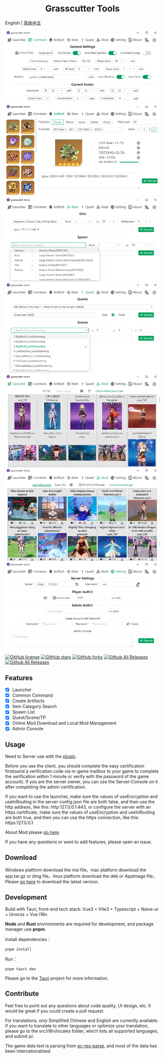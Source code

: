 <h1 align="center">Grasscutter Tools</h1>

English | [简体中文](README_zh-CN.md)

![](docs/screenshot/002_en.png)
![](docs/screenshot/003_en.png)
![](docs/screenshot/004_en.png)
![](docs/screenshot/005_en.png)
![](docs/screenshot/006a_en.png)
![](docs/screenshot/006b_en.png)
![](docs/screenshot/007_en.png)

[![GitHub license](https://img.shields.io/github/license/jianxingxuejian/grasscutter-tools)](https://github.com/jianxingxuejian/grasscutter-tools/blob/main/LICENSE)
[![GitHub stars](https://img.shields.io/github/stars/jianxingxuejian/grasscutter-tools)](https://github.com/jianxingxuejian/grasscutter-tools/stargazers)
[![GitHub forks](https://img.shields.io/github/forks/jianxingxuejian/grasscutter-tools)](https://github.com/jianxingxuejian/grasscutter-tools/network/members)
[![Github All Releases](https://img.shields.io/github/downloads/jianxingxuejian/grasscutter-tools/total.svg)](https://github.com/jianxingxuejian/grasscutter-tools/releases)
[![Github All Releases](https://img.shields.io/github/v/release/jianxingxuejian/grasscutter-tools)](https://github.com/jianxingxuejian/grasscutter-tools/releases)

## Features

- [x] Launcher
- [x] Common Command
- [x] Create Artifacts
- [x] Item Category Search
- [x] Spawn List
- [x] Quest/Scene/TP
- [x] Online Mod Download and Local Mod Management
- [x] Admin Console

## Usage

Need to Server use with the [plugin](https://github.com/jianxingxuejian/grasscutter-plugin/releases/tag/v1.4.1).

Before you use the client, you should complete the easy certification first(send a verification code via in-game mailbox to your game to complete the verification within 1 minute or verify with the password of the game account). If you are the server owner, you can use the Server-Console on it after completing the admin certification.

If you want to use the launcher, make sure the values of useEncryption and useInRouting in the server config.json file are both false, and then use the http address, like this: http:127.0.0.1:443, or configure the server with an https certificate, make sure the values of useEncryption and useInRouting are both true, and then you can use the https connection, like this: https:127.0.0.1

About Mod please [go here](docs/mod.md).

If you have any questions or want to add features, please open an issue.

## Download

Windows platform download the msi file，mac platform download the app.tar.gz or dmg file，linux platform download the deb or AppImage file，Please [go here](https://github.com/jianxingxuejian/grasscutter-tools/releases) to download the latest version.

## Development

Build with Tauri, front-end tech stack: Vue3 + Vite3 + Typescript + Naive-ui + Unocss + Vue I18n.

**Node** and **Rust** environments are required for development, and package manager use **pnpm**.

Install dependencies：

```shell
pnpm install
```

Run：

```shell
pnpm tauri dev
```

Please go to the [Tauri](https://github.com/tauri-apps/tauri) project for more information.

## Contribute

Feel free to point out any questions about code quality, UI design, etc. It would be great if you could create a pull request.

For translations, only Simplified Chinese and English are currently available. If you want to translate to other languages or optimize your translation, please go to the src/i18n/locales folder, which lists all supported languages, and submit pr.

The game data text is parsing from [gc-res-parse](https://github.com/jianxingxuejian/gc-res-parse), and most of the data has been internationalized.
